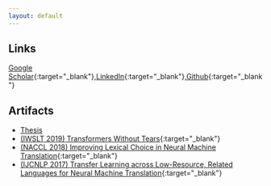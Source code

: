 ```yaml
---
layout: default
---
```

## Links
[Google Scholar](https://scholar.google.com/citations?user=94XdoYsAAAAJ&hl=en){:target="_blank"},[LinkedIn](https://www.linkedin.com/in/toan-q-nguyen/){:target="_blank"},[Github](https://github.com/tnq177){:target="_blank"}

## Artifacts
* [Thesis](assets/docs/ToanNguyenThesis.pdf)
* [(IWSLT 2019) Transformers Without Tears](assets/docs/transformers_without_tears.pdf){:target="_blank"}
* [(NACCL 2018) Improving Lexical Choice in Neural Machine Translation](assets/docs/slides_improving_lexical_choice_in_nmt.pdf){:target="_blank"}
* [(IJCNLP 2017) Transfer Learning across Low-Resource, Related Languages for Neural Machine Translation](assets/docs/poster_nmt_xfer_related_low_resource.pdf){:target="_blank"}

[](./danang)